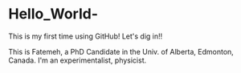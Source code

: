 # Hello_World-
This is my first time using GitHub! Let's dig in!!

This is Fatemeh, a PhD Candidate in the Univ. of Alberta, Edmonton, Canada. 
I'm an experimentalist, physicist. 
